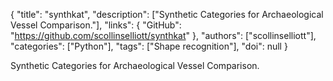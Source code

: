 {
  "title": "synthkat",
  "description": ["Synthetic Categories for Archaeological Vessel Comparison."],
  "links": {
    "GitHub": "https://github.com/scollinselliott/synthkat"
  },
  "authors": ["scollinselliott"],
  "categories": ["Python"],
  "tags": ["Shape recognition"],
  "doi": null
}

<!-- Generated by csv2md.R – do not edit by hand -->

Synthetic Categories for Archaeological Vessel Comparison.